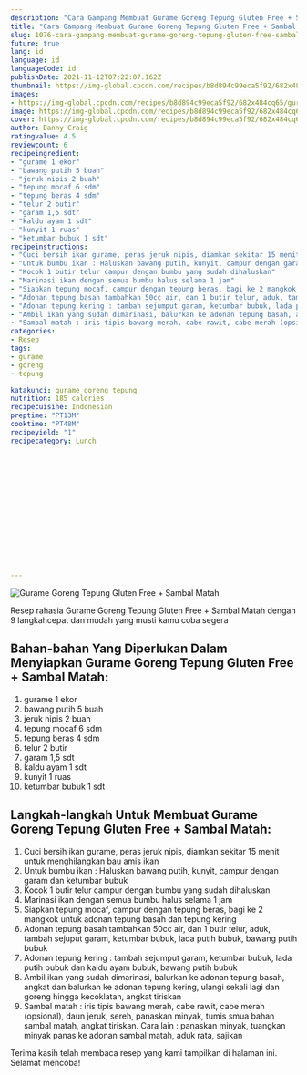 ```yaml
---
description: "Cara Gampang Membuat Gurame Goreng Tepung Gluten Free + Sambal Matah yang Enak Banget"
title: "Cara Gampang Membuat Gurame Goreng Tepung Gluten Free + Sambal Matah yang Enak Banget"
slug: 1076-cara-gampang-membuat-gurame-goreng-tepung-gluten-free-sambal-matah-yang-enak-banget
future: true
lang: id
language: id
languageCode: id
publishDate: 2021-11-12T07:22:07.162Z 
thumbnail: https://img-global.cpcdn.com/recipes/b8d894c99eca5f92/682x484cq65/gurame-goreng-tepung-gluten-free-sambal-matah-foto-resep-utama.webp
images:
- https://img-global.cpcdn.com/recipes/b8d894c99eca5f92/682x484cq65/gurame-goreng-tepung-gluten-free-sambal-matah-foto-resep-utama.webp
image: https://img-global.cpcdn.com/recipes/b8d894c99eca5f92/682x484cq65/gurame-goreng-tepung-gluten-free-sambal-matah-foto-resep-utama.webp
cover: https://img-global.cpcdn.com/recipes/b8d894c99eca5f92/682x484cq65/gurame-goreng-tepung-gluten-free-sambal-matah-foto-resep-utama.webp
author: Danny Craig
ratingvalue: 4.5
reviewcount: 6
recipeingredient:
- "gurame 1 ekor"
- "bawang putih 5 buah"
- "jeruk nipis 2 buah"
- "tepung mocaf 6 sdm"
- "tepung beras 4 sdm"
- "telur 2 butir"
- "garam 1,5 sdt"
- "kaldu ayam 1 sdt"
- "kunyit 1 ruas"
- "ketumbar bubuk 1 sdt"
recipeinstructions:
- "Cuci bersih ikan gurame, peras jeruk nipis, diamkan sekitar 15 menit untuk menghilangkan bau amis ikan"
- "Untuk bumbu ikan : Haluskan bawang putih, kunyit, campur dengan garam dan ketumbar bubuk"
- "Kocok 1 butir telur campur dengan bumbu yang sudah dihaluskan"
- "Marinasi ikan dengan semua bumbu halus selama 1 jam"
- "Siapkan tepung mocaf, campur dengan tepung beras, bagi ke 2 mangkok untuk adonan tepung basah dan tepung kering"
- "Adonan tepung basah tambahkan 50cc air, dan 1 butir telur, aduk, tambah sejuput garam, ketumbar bubuk, lada putih bubuk, bawang putih bubuk"
- "Adonan tepung kering : tambah sejumput garam, ketumbar bubuk, lada putih bubuk dan kaldu ayam bubuk, bawang putih bubuk"
- "Ambil ikan yang sudah dimarinasi, balurkan ke adonan tepung basah, angkat dan balurkan ke adonan tepung kering, ulangi sekali lagi dan goreng hingga kecoklatan, angkat tiriskan"
- "Sambal matah : iris tipis bawang merah, cabe rawit, cabe merah (opsional), daun jeruk, sereh, panaskan minyak, tumis smua bahan sambal matah, angkat tiriskan. Cara lain : panaskan minyak, tuangkan minyak panas ke adonan sambal matah, aduk rata, sajikan"
categories:
- Resep
tags:
- gurame
- goreng
- tepung

katakunci: gurame goreng tepung 
nutrition: 185 calories
recipecuisine: Indonesian
preptime: "PT13M"
cooktime: "PT48M"
recipeyield: "1"
recipecategory: Lunch


     
    
    
    
    
    
    
    
    
    
    
      
    
---
```



![Gurame Goreng Tepung Gluten Free + Sambal Matah](https://img-global.cpcdn.com/recipes/b8d894c99eca5f92/682x484cq65/gurame-goreng-tepung-gluten-free-sambal-matah-foto-resep-utama.webp)

Resep rahasia Gurame Goreng Tepung Gluten Free + Sambal Matah    dengan 9 langkahcepat dan mudah yang musti kamu coba segera

<!--inarticleads1-->

## Bahan-bahan Yang Diperlukan Dalam Menyiapkan Gurame Goreng Tepung Gluten Free + Sambal Matah:

1. gurame 1 ekor
1. bawang putih 5 buah
1. jeruk nipis 2 buah
1. tepung mocaf 6 sdm
1. tepung beras 4 sdm
1. telur 2 butir
1. garam 1,5 sdt
1. kaldu ayam 1 sdt
1. kunyit 1 ruas
1. ketumbar bubuk 1 sdt



<!--inarticleads2-->

## Langkah-langkah Untuk Membuat Gurame Goreng Tepung Gluten Free + Sambal Matah:

1. Cuci bersih ikan gurame, peras jeruk nipis, diamkan sekitar 15 menit untuk menghilangkan bau amis ikan
1. Untuk bumbu ikan : Haluskan bawang putih, kunyit, campur dengan garam dan ketumbar bubuk
1. Kocok 1 butir telur campur dengan bumbu yang sudah dihaluskan
1. Marinasi ikan dengan semua bumbu halus selama 1 jam
1. Siapkan tepung mocaf, campur dengan tepung beras, bagi ke 2 mangkok untuk adonan tepung basah dan tepung kering
1. Adonan tepung basah tambahkan 50cc air, dan 1 butir telur, aduk, tambah sejuput garam, ketumbar bubuk, lada putih bubuk, bawang putih bubuk
1. Adonan tepung kering : tambah sejumput garam, ketumbar bubuk, lada putih bubuk dan kaldu ayam bubuk, bawang putih bubuk
1. Ambil ikan yang sudah dimarinasi, balurkan ke adonan tepung basah, angkat dan balurkan ke adonan tepung kering, ulangi sekali lagi dan goreng hingga kecoklatan, angkat tiriskan
1. Sambal matah : iris tipis bawang merah, cabe rawit, cabe merah (opsional), daun jeruk, sereh, panaskan minyak, tumis smua bahan sambal matah, angkat tiriskan. Cara lain : panaskan minyak, tuangkan minyak panas ke adonan sambal matah, aduk rata, sajikan




Terima kasih telah membaca resep yang kami tampilkan di halaman ini. Selamat mencoba!
